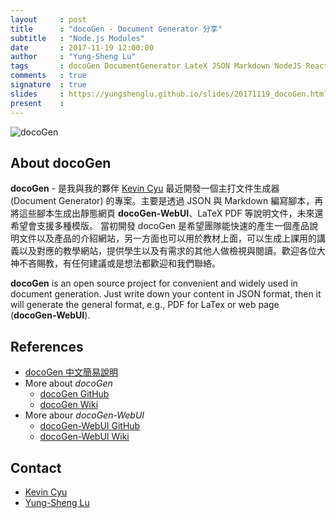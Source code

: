 ```yaml
---
layout     : post
title      : "docoGen - Document Generator 分享"
subtitle   : "Node.js Modules"
date       : 2017-11-19 12:00:00
author     : "Yung-Sheng Lu"
tags       : docoGen DocumentGenerator LateX JSON Markdown NodeJS ReactJS SemanticUI
comments   : true
signature  : true
slides     : https://yungshenglu.github.io/slides/20171119_docoGen.html
present    : 
---
```


![docoGen](https://i.imgur.com/fkx11KR.png)

## About docoGen

**docoGen** - 是我與我的夥伴 [Kevin Cyu](https://kevinbird61.github.io/Intro/) 最近開發一個主打文件生成器 (Document Generator) 的專案。主要是透過 JSON 與 Markdown 編寫腳本，再將這些腳本生成出靜態網頁 **docoGen-WebUI**、LaTeX PDF 等說明文件，未來還希望會支援多種模版。
當初開發 docoGen 是希望團隊能快速的產生一個產品說明文件以及產品的介紹網站，另一方面也可以用於教材上面，可以生成上課用的講義以及對應的教學網站，提供學生以及有需求的其他人做檢視與閱讀。歡迎各位大神不吝賜教，有任何建議或是想法都歡迎和我們聯絡。

**docoGen** is an open source project for convenient and widely used in document generation. Just write down your content in JSON format, then it will generate the general format, e.g., PDF for LaTex or web page (**docoGen-WebUI**).

## References

* [docoGen 中文簡易說明](http://slides.com/kevinbird61/docogen)
* More about *docoGen*
    * [docoGen GitHub](https://github.com/toolbuddy/docoGen)
    * [docoGen Wiki](https://github.com/toolbuddy/docoGen/wiki)
* More abour *docoGen-WebUI*
    * [docoGen-WebUI GitHub](https://github.com/toolbuddy/docoGen-WebUI)
    * [docoGen-WebUI Wiki](https://github.com/toolbuddy/docoGen-WebUI/wiki)

## Contact

* [Kevin Cyu](https://kevinbird61.github.io/Intro/)
* [Yung-Sheng Lu](https://yungshenglu.github.io/)